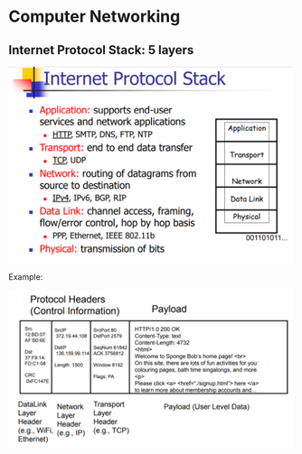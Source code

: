# Computer Networking

## Internet Protocol Stack: 5 layers

![](.gitbook/assets/image%20%286%29.png)

Example:

![](.gitbook/assets/image%20%2813%29.png)





